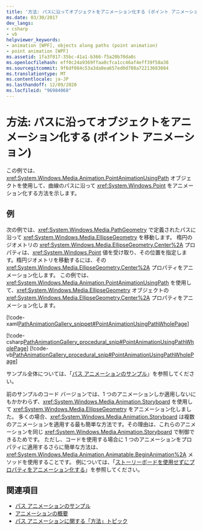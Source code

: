 ```yaml
---
title: '方法: パスに沿ってオブジェクトをアニメーション化する (ポイント アニメーション)'
ms.date: 03/30/2017
dev_langs:
- csharp
- vb
helpviewer_keywords:
- animation [WPF], objects along paths (point animation)
- point animation [WPF]
ms.assetid: 1fa3f817-35bc-41a1-b366-f5a20b70da0c
ms.openlocfilehash: eff0c24a9369ffaa0cfca1cc46af4eff39f58a38
ms.sourcegitcommit: 9f6df084c53a3da0ea657ed0d708a72213683084
ms.translationtype: MT
ms.contentlocale: ja-JP
ms.lasthandoff: 12/09/2020
ms.locfileid: "96984068"
---
```

# <a name="how-to-animate-an-object-along-a-path-point-animation"></a>方法: パスに沿ってオブジェクトをアニメーション化する (ポイント アニメーション)
この例では、<xref:System.Windows.Media.Animation.PointAnimationUsingPath> オブジェクトを使用して、曲線のパスに沿って <xref:System.Windows.Point> をアニメーション化する方法を示します。  
  
## <a name="example"></a>例  
 次の例では、<xref:System.Windows.Media.PathGeometry> で定義されたパスに沿って <xref:System.Windows.Media.EllipseGeometry> を移動します。 楕円のジオメトリの <xref:System.Windows.Media.EllipseGeometry.Center%2A> プロパティは、<xref:System.Windows.Point> 値を受け取り、その位置を指定します。楕円ジオメトリを移動するには、その <xref:System.Windows.Media.EllipseGeometry.Center%2A> プロパティをアニメーション化します。 この例では、<xref:System.Windows.Media.Animation.PointAnimationUsingPath> を使用して、<xref:System.Windows.Media.EllipseGeometry> オブジェクトの <xref:System.Windows.Media.EllipseGeometry.Center%2A> プロパティをアニメーション化します。  
  
 [!code-xaml[PathAnimationGallery_snippet#PointAnimationUsingPathWholePage](~/samples/snippets/csharp/VS_Snippets_Wpf/PathAnimationGallery_snippet/CS/pointanimationusingpathexample.xaml#pointanimationusingpathwholepage)]  
  
 [!code-csharp[PathAnimationGallery_procedural_snip#PointAnimationUsingPathWholePage](~/samples/snippets/csharp/VS_Snippets_Wpf/PathAnimationGallery_procedural_snip/CSharp/PointAnimationUsingPathExample.cs#pointanimationusingpathwholepage)]
 [!code-vb[PathAnimationGallery_procedural_snip#PointAnimationUsingPathWholePage](~/samples/snippets/visualbasic/VS_Snippets_Wpf/PathAnimationGallery_procedural_snip/VisualBasic/PointAnimationUsingPathExample.vb#pointanimationusingpathwholepage)]  
  
 サンプル全体については、「[パス アニメーションのサンプル](https://github.com/Microsoft/WPF-Samples/tree/master/Animation/PathAnimations)」を参照してください。  
  
 前のサンプルのコード バージョンでは、1 つのアニメーションしか適用しないにもかかわらず、<xref:System.Windows.Media.Animation.Storyboard> を使用して <xref:System.Windows.Media.EllipseGeometry> をアニメーション化しました。 多くの場合、<xref:System.Windows.Media.Animation.Storyboard> は複数のアニメーションを適用する最も簡単な方法です。その理由は、これらのアニメーションを同じ <xref:System.Windows.Media.Animation.Storyboard> で制御できるためです。 ただし、コードを使用する場合に 1 つのアニメーションをプロパティに適用するさらに簡単な方法は、<xref:System.Windows.Media.Animation.Animatable.BeginAnimation%2A> メソッドを使用することです。 例については、「[ストーリーボードを使用せずにプロパティをアニメーション化する](how-to-animate-a-property-without-using-a-storyboard.md)」を参照してください。  
  
## <a name="see-also"></a>関連項目

- [パス アニメーションのサンプル](https://github.com/Microsoft/WPF-Samples/tree/master/Animation/PathAnimations)
- [アニメーションの概要](animation-overview.md)
- [パス アニメーションに関する「方法」トピック](path-animation-how-to-topics.md)
